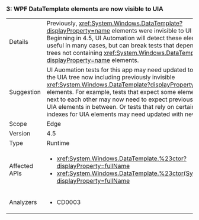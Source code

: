 ### 3: WPF DataTemplate elements are now visible to UIA

|   |   |
|---|---|
|Details|Previously, <xref:System.Windows.DataTemplate?displayProperty=name> elements were invisible to UI Automation. Beginning in 4.5, UI Automation will detect these elements. This is useful in many cases, but can break tests that depend on UIA trees not containing <xref:System.Windows.DataTemplate?displayProperty=name> elements.|
|Suggestion|UI Auomation tests for this app may need updated to account for the UIA tree now including previously invisible <xref:System.Windows.DataTemplate?displayProperty=name> elements. For example, tests that expect some elements to be next to each other may now need to expect previously invisible UIA elements in between. Or tests that rely on certain counts or indexes for UIA elements may need updated with new values.|
|Scope|Edge|
|Version|4.5|
|Type|Runtime|
|Affected APIs|<ul><li><xref:System.Windows.DataTemplate.%23ctor?displayProperty=fullName></li><li><xref:System.Windows.DataTemplate.%23ctor(System.Object)?displayProperty=fullName></li></ul>|
|Analyzers|<ul><li>CD0003</li></ul>|

